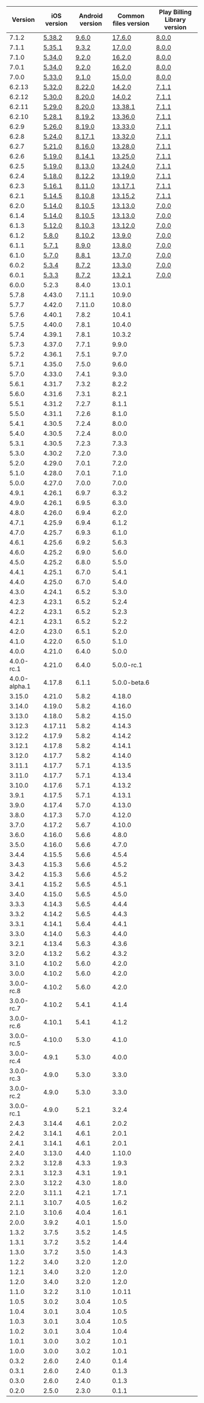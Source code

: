 | Version       | iOS version | Android version | Common files version | Play Billing Library version |
|---------------|-------------|-----------------|----------------------|------------------------------|
| 7.1.2 | [5.38.2](https://github.com/RevenueCat/purchases-ios/releases/tag/5.38.2) | [9.6.0](https://github.com/RevenueCat/purchases-android/releases/tag/9.6.0) | [17.6.0](https://github.com/RevenueCat/purchases-hybrid-common/releases/tag/17.6.0) | [8.0.0](https://developer.android.com/google/play/billing/release-notes) |
| 7.1.1 | [5.35.1](https://github.com/RevenueCat/purchases-ios/releases/tag/5.35.1) | [9.3.2](https://github.com/RevenueCat/purchases-android/releases/tag/9.3.2) | [17.0.0](https://github.com/RevenueCat/purchases-hybrid-common/releases/tag/17.0.0) | [8.0.0](https://developer.android.com/google/play/billing/release-notes) |
| 7.1.0 | [5.34.0](https://github.com/RevenueCat/purchases-ios/releases/tag/5.34.0) | [9.2.0](https://github.com/RevenueCat/purchases-android/releases/tag/9.2.0) | [16.2.0](https://github.com/RevenueCat/purchases-hybrid-common/releases/tag/16.2.0) | [8.0.0](https://developer.android.com/google/play/billing/release-notes) |
| 7.0.1 | [5.34.0](https://github.com/RevenueCat/purchases-ios/releases/tag/5.34.0) | [9.2.0](https://github.com/RevenueCat/purchases-android/releases/tag/9.2.0) | [16.2.0](https://github.com/RevenueCat/purchases-hybrid-common/releases/tag/16.2.0) | [8.0.0](https://developer.android.com/google/play/billing/release-notes) |
| 7.0.0 | [5.33.0](https://github.com/RevenueCat/purchases-ios/releases/tag/5.33.0) | [9.1.0](https://github.com/RevenueCat/purchases-android/releases/tag/9.1.0) | [15.0.0](https://github.com/RevenueCat/purchases-hybrid-common/releases/tag/15.0.0) | [8.0.0](https://developer.android.com/google/play/billing/release-notes) |
| 6.2.13 | [5.32.0](https://github.com/RevenueCat/purchases-ios/releases/tag/5.32.0) | [8.22.0](https://github.com/RevenueCat/purchases-android/releases/tag/8.22.0) | [14.2.0](https://github.com/RevenueCat/purchases-hybrid-common/releases/tag/14.2.0) | [7.1.1](https://developer.android.com/google/play/billing/release-notes) |
| 6.2.12 | [5.30.0](https://github.com/RevenueCat/purchases-ios/releases/tag/5.30.0) | [8.20.0](https://github.com/RevenueCat/purchases-android/releases/tag/8.20.0) | [14.0.2](https://github.com/RevenueCat/purchases-hybrid-common/releases/tag/14.0.2) | [7.1.1](https://developer.android.com/google/play/billing/release-notes) |
| 6.2.11 | [5.29.0](https://github.com/RevenueCat/purchases-ios/releases/tag/5.29.0) | [8.20.0](https://github.com/RevenueCat/purchases-android/releases/tag/8.20.0) | [13.38.1](https://github.com/RevenueCat/purchases-hybrid-common/releases/tag/13.38.1) | [7.1.1](https://developer.android.com/google/play/billing/release-notes) |
| 6.2.10 | [5.28.1](https://github.com/RevenueCat/purchases-ios/releases/tag/5.28.1) | [8.19.2](https://github.com/RevenueCat/purchases-android/releases/tag/8.19.2) | [13.36.0](https://github.com/RevenueCat/purchases-hybrid-common/releases/tag/13.36.0) | [7.1.1](https://developer.android.com/google/play/billing/release-notes) |
| 6.2.9 | [5.26.0](https://github.com/RevenueCat/purchases-ios/releases/tag/5.26.0) | [8.19.0](https://github.com/RevenueCat/purchases-android/releases/tag/8.19.0) | [13.33.0](https://github.com/RevenueCat/purchases-hybrid-common/releases/tag/13.33.0) | [7.1.1](https://developer.android.com/google/play/billing/release-notes) |
| 6.2.8 | [5.24.0](https://github.com/RevenueCat/purchases-ios/releases/tag/5.24.0) | [8.17.1](https://github.com/RevenueCat/purchases-android/releases/tag/8.17.1) | [13.32.0](https://github.com/RevenueCat/purchases-hybrid-common/releases/tag/13.32.0) | [7.1.1](https://developer.android.com/google/play/billing/release-notes) |
| 6.2.7 | [5.21.0](https://github.com/RevenueCat/purchases-ios/releases/tag/5.21.0) | [8.16.0](https://github.com/RevenueCat/purchases-android/releases/tag/8.16.0) | [13.28.0](https://github.com/RevenueCat/purchases-hybrid-common/releases/tag/13.28.0) | [7.1.1](https://developer.android.com/google/play/billing/release-notes) |
| 6.2.6 | [5.19.0](https://github.com/RevenueCat/purchases-ios/releases/tag/5.19.0) | [8.14.1](https://github.com/RevenueCat/purchases-android/releases/tag/8.14.1) | [13.25.0](https://github.com/RevenueCat/purchases-hybrid-common/releases/tag/13.25.0) | [7.1.1](https://developer.android.com/google/play/billing/release-notes) |
| 6.2.5 | [5.19.0](https://github.com/RevenueCat/purchases-ios/releases/tag/5.19.0) | [8.13.0](https://github.com/RevenueCat/purchases-android/releases/tag/8.13.0) | [13.24.0](https://github.com/RevenueCat/purchases-hybrid-common/releases/tag/13.24.0) | [7.1.1](https://developer.android.com/google/play/billing/release-notes) |
| 6.2.4 | [5.18.0](https://github.com/RevenueCat/purchases-ios/releases/tag/5.18.0) | [8.12.2](https://github.com/RevenueCat/purchases-android/releases/tag/8.12.2) | [13.19.0](https://github.com/RevenueCat/purchases-hybrid-common/releases/tag/13.19.0) | [7.1.1](https://developer.android.com/google/play/billing/release-notes) |
| 6.2.3 | [5.16.1](https://github.com/RevenueCat/purchases-ios/releases/tag/5.16.1) | [8.11.0](https://github.com/RevenueCat/purchases-android/releases/tag/8.11.0) | [13.17.1](https://github.com/RevenueCat/purchases-hybrid-common/releases/tag/13.17.1) | [7.1.1](https://developer.android.com/google/play/billing/release-notes) |
| 6.2.1 | [5.14.5](https://github.com/RevenueCat/purchases-ios/releases/tag/5.14.5) | [8.10.8](https://github.com/RevenueCat/purchases-android/releases/tag/8.10.8) | [13.15.2](https://github.com/RevenueCat/purchases-hybrid-common/releases/tag/13.15.2) | [7.1.1](https://developer.android.com/google/play/billing/release-notes) |
| 6.2.0 | [5.14.0](https://github.com/RevenueCat/purchases-ios/releases/tag/5.14.0) | [8.10.5](https://github.com/RevenueCat/purchases-android/releases/tag/8.10.5) | [13.13.0](https://github.com/RevenueCat/purchases-hybrid-common/releases/tag/13.13.0) | [7.0.0](https://developer.android.com/google/play/billing/release-notes) |
| 6.1.4 | [5.14.0](https://github.com/RevenueCat/purchases-ios/releases/tag/5.14.0) | [8.10.5](https://github.com/RevenueCat/purchases-android/releases/tag/8.10.5) | [13.13.0](https://github.com/RevenueCat/purchases-hybrid-common/releases/tag/13.13.0) | [7.0.0](https://developer.android.com/google/play/billing/release-notes) |
| 6.1.3 | [5.12.0](https://github.com/RevenueCat/purchases-ios/releases/tag/5.12.0) | [8.10.3](https://github.com/RevenueCat/purchases-android/releases/tag/8.10.3) | [13.12.0](https://github.com/RevenueCat/purchases-hybrid-common/releases/tag/13.12.0) | [7.0.0](https://developer.android.com/google/play/billing/release-notes) |
| 6.1.2 | [5.8.0](https://github.com/RevenueCat/purchases-ios/releases/tag/5.8.0) | [8.10.2](https://github.com/RevenueCat/purchases-android/releases/tag/8.10.2) | [13.9.0](https://github.com/RevenueCat/purchases-hybrid-common/releases/tag/13.9.0) | [7.0.0](https://developer.android.com/google/play/billing/release-notes) |
| 6.1.1 | [5.7.1](https://github.com/RevenueCat/purchases-ios/releases/tag/5.7.1) | [8.9.0](https://github.com/RevenueCat/purchases-android/releases/tag/8.9.0) | [13.8.0](https://github.com/RevenueCat/purchases-hybrid-common/releases/tag/13.8.0) | [7.0.0](https://developer.android.com/google/play/billing/release-notes) |
| 6.1.0 | [5.7.0](https://github.com/RevenueCat/purchases-ios/releases/tag/5.7.0) | [8.8.1](https://github.com/RevenueCat/purchases-android/releases/tag/8.8.1) | [13.7.0](https://github.com/RevenueCat/purchases-hybrid-common/releases/tag/13.7.0) | [7.0.0](https://developer.android.com/google/play/billing/release-notes) |
| 6.0.2 | [5.3.4](https://github.com/RevenueCat/purchases-ios/releases/tag/5.3.4) | [8.7.2](https://github.com/RevenueCat/purchases-android/releases/tag/8.7.2) | [13.3.0](https://github.com/RevenueCat/purchases-hybrid-common/releases/tag/13.3.0) | [7.0.0](https://developer.android.com/google/play/billing/release-notes) |
| 6.0.1 | [5.3.3](https://github.com/RevenueCat/purchases-ios/releases/tag/5.3.3) | [8.7.2](https://github.com/RevenueCat/purchases-android/releases/tag/8.7.2) | [13.2.1](https://github.com/RevenueCat/purchases-hybrid-common/releases/tag/13.2.1) | [7.0.0](https://developer.android.com/google/play/billing/release-notes) |
| 6.0.0 | 5.2.3 | 8.4.0 | 13.0.1 | |
| 5.7.8 | 4.43.0 | 7.11.1 | 10.9.0 | |
| 5.7.7 | 4.42.0 | 7.11.0 | 10.8.0 | |
| 5.7.6 | 4.40.1 | 7.8.2 | 10.4.1 | |
| 5.7.5 | 4.40.0 | 7.8.1 | 10.4.0 | |
| 5.7.4 | 4.39.1 | 7.8.1 | 10.3.2 | |
| 5.7.3         | 4.37.0      | 7.7.1           | 9.9.0                | |
| 5.7.2         | 4.36.1      | 7.5.1           | 9.7.0                | |
| 5.7.1         | 4.35.0      | 7.5.0           | 9.6.0                | |
| 5.7.0         | 4.33.0      | 7.4.1           | 9.3.0                | |
| 5.6.1         | 4.31.7      | 7.3.2           | 8.2.2                | |
| 5.6.0         | 4.31.6      | 7.3.1           | 8.2.1                | |
| 5.5.1         | 4.31.2      | 7.2.7           | 8.1.1                | |
| 5.5.0         | 4.31.1      | 7.2.6           | 8.1.0                | |
| 5.4.1         | 4.30.5      | 7.2.4           | 8.0.0                | |
| 5.4.0         | 4.30.5      | 7.2.4           | 8.0.0                | |
| 5.3.1         | 4.30.5      | 7.2.3           | 7.3.3                | |
| 5.3.0         | 4.30.2      | 7.2.0           | 7.3.0                | |
| 5.2.0         | 4.29.0      | 7.0.1           | 7.2.0                | |
| 5.1.0         | 4.28.0      | 7.0.1           | 7.1.0                | |
| 5.0.0         | 4.27.0      | 7.0.0           | 7.0.0                | |
| 4.9.1         | 4.26.1      | 6.9.7           | 6.3.2                | |
| 4.9.0         | 4.26.1      | 6.9.5           | 6.3.0                | |
| 4.8.0         | 4.26.0      | 6.9.4           | 6.2.0                | |
| 4.7.1         | 4.25.9      | 6.9.4           | 6.1.2                | |
| 4.7.0         | 4.25.7      | 6.9.3           | 6.1.0                | |
| 4.6.1         | 4.25.6      | 6.9.2           | 5.6.3                | |
| 4.6.0         | 4.25.2      | 6.9.0           | 5.6.0                | |
| 4.5.0         | 4.25.2      | 6.8.0           | 5.5.0                | |
| 4.4.1         | 4.25.1      | 6.7.0           | 5.4.1                | |
| 4.4.0         | 4.25.0      | 6.7.0           | 5.4.0                | |
| 4.3.0         | 4.24.1      | 6.5.2           | 5.3.0                | |
| 4.2.3         | 4.23.1      | 6.5.2           | 5.2.4                | |
| 4.2.2         | 4.23.1      | 6.5.2           | 5.2.3                | |
| 4.2.1         | 4.23.1      | 6.5.2           | 5.2.2                | |
| 4.2.0         | 4.23.0      | 6.5.1           | 5.2.0                | |
| 4.1.0         | 4.22.0      | 6.5.0           | 5.1.0                | |
| 4.0.0         | 4.21.0      | 6.4.0           | 5.0.0                | |
| 4.0.0-rc.1    | 4.21.0      | 6.4.0           | 5.0.0-rc.1           | |
| 4.0.0-alpha.1 | 4.17.8      | 6.1.1           | 5.0.0-beta.6         | |
| 3.15.0        | 4.21.0      | 5.8.2           | 4.18.0               | |
| 3.14.0        | 4.19.0      | 5.8.2           | 4.16.0               | |
| 3.13.0        | 4.18.0      | 5.8.2           | 4.15.0               | |
| 3.12.3        | 4.17.11     | 5.8.2           | 4.14.3               | |
| 3.12.2        | 4.17.9      | 5.8.2           | 4.14.2               | |
| 3.12.1        | 4.17.8      | 5.8.2           | 4.14.1               | |
| 3.12.0        | 4.17.7      | 5.8.2           | 4.14.0               | |
| 3.11.1        | 4.17.7      | 5.7.1           | 4.13.5               | |
| 3.11.0        | 4.17.7      | 5.7.1           | 4.13.4               | |
| 3.10.0        | 4.17.6      | 5.7.1           | 4.13.2               | |
| 3.9.1         | 4.17.5      | 5.7.1           | 4.13.1               | |
| 3.9.0         | 4.17.4      | 5.7.0           | 4.13.0               | |
| 3.8.0         | 4.17.3      | 5.7.0           | 4.12.0               | |
| 3.7.0         | 4.17.2      | 5.6.7           | 4.10.0               | |
| 3.6.0         | 4.16.0      | 5.6.6           | 4.8.0                | |
| 3.5.0         | 4.16.0      | 5.6.6           | 4.7.0                | |
| 3.4.4         | 4.15.5      | 5.6.6           | 4.5.4                | |
| 3.4.3         | 4.15.3      | 5.6.6           | 4.5.2                | |
| 3.4.2         | 4.15.3      | 5.6.6           | 4.5.2                | |
| 3.4.1         | 4.15.2      | 5.6.5           | 4.5.1                | |
| 3.4.0         | 4.15.0      | 5.6.5           | 4.5.0                | |
| 3.3.3         | 4.14.3      | 5.6.5           | 4.4.4                | |
| 3.3.2         | 4.14.2      | 5.6.5           | 4.4.3                | |
| 3.3.1         | 4.14.1      | 5.6.4           | 4.4.1                | |
| 3.3.0         | 4.14.0      | 5.6.3           | 4.4.0                | |
| 3.2.1         | 4.13.4      | 5.6.3           | 4.3.6                | |
| 3.2.0         | 4.13.2      | 5.6.2           | 4.3.2                | |
| 3.1.0         | 4.10.2      | 5.6.0           | 4.2.0                | |
| 3.0.0         | 4.10.2      | 5.6.0           | 4.2.0                | |
| 3.0.0-rc.8    | 4.10.2      | 5.6.0           | 4.2.0                | |
| 3.0.0-rc.7    | 4.10.2      | 5.4.1           | 4.1.4                | |
| 3.0.0-rc.6    | 4.10.1      | 5.4.1           | 4.1.2                | |
| 3.0.0-rc.5    | 4.10.0      | 5.3.0           | 4.1.0                | |
| 3.0.0-rc.4    | 4.9.1       | 5.3.0           | 4.0.0                | |
| 3.0.0-rc.3    | 4.9.0       | 5.3.0           | 3.3.0                | |
| 3.0.0-rc.2    | 4.9.0       | 5.3.0           | 3.3.0                | |
| 3.0.0-rc.1    | 4.9.0       | 5.2.1           | 3.2.4                | |
| 2.4.3         | 3.14.4      | 4.6.1           | 2.0.2                | |
| 2.4.2         | 3.14.1      | 4.6.1           | 2.0.1                | |
| 2.4.1         | 3.14.1      | 4.6.1           | 2.0.1                | |
| 2.4.0         | 3.13.0      | 4.4.0           | 1.10.0               | |
| 2.3.2         | 3.12.8      | 4.3.3           | 1.9.3                | |
| 2.3.1         | 3.12.3      | 4.3.1           | 1.9.1                | |
| 2.3.0         | 3.12.2      | 4.3.0           | 1.8.0                | |
| 2.2.0         | 3.11.1      | 4.2.1           | 1.7.1                | |
| 2.1.1         | 3.10.7      | 4.0.5           | 1.6.2                | |
| 2.1.0         | 3.10.6      | 4.0.4           | 1.6.1                | |
| 2.0.0         | 3.9.2       | 4.0.1           | 1.5.0                | |
| 1.3.2         | 3.7.5       | 3.5.2           | 1.4.5                | |
| 1.3.1         | 3.7.2       | 3.5.2           | 1.4.4                | |
| 1.3.0         | 3.7.2       | 3.5.0           | 1.4.3                | |
| 1.2.2         | 3.4.0       | 3.2.0           | 1.2.0                | |
| 1.2.1         | 3.4.0       | 3.2.0           | 1.2.0                | |
| 1.2.0         | 3.4.0       | 3.2.0           | 1.2.0                | |
| 1.1.0         | 3.2.2       | 3.1.0           | 1.0.11               | |
| 1.0.5         | 3.0.2       | 3.0.4           | 1.0.5                | |
| 1.0.4         | 3.0.1       | 3.0.4           | 1.0.5                | |
| 1.0.3         | 3.0.1       | 3.0.4           | 1.0.5                | |
| 1.0.2         | 3.0.1       | 3.0.4           | 1.0.4                | |
| 1.0.1         | 3.0.0       | 3.0.2           | 1.0.1                | |
| 1.0.0         | 3.0.0       | 3.0.2           | 1.0.1                | |
| 0.3.2         | 2.6.0       | 2.4.0           | 0.1.4                | |
| 0.3.1         | 2.6.0       | 2.4.0           | 0.1.3                | |
| 0.3.0         | 2.6.0       | 2.4.0           | 0.1.3                | |
| 0.2.0         | 2.5.0       | 2.3.0           | 0.1.1                | |
